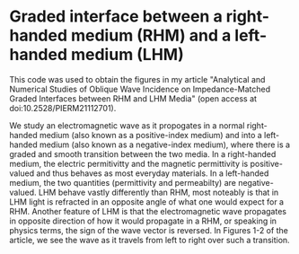 # Graded interface between a right-handed medium (RHM) and a left-handed medium (LHM)
This code was used to obtain the figures in my article "Analytical and Numerical Studies of Oblique Wave Incidence on Impedance-Matched Graded Interfaces between RHM and LHM Media" (open access at doi:10.2528/PIERM21112701).

We study an electromagnetic wave as it propogates in a normal right-handed medium (also known as a positive-index medium) and into a left-handed medium (also known as a negative-index medium), where there is a graded and smooth transition between the two media. In a right-handed medium, the electric permitivitty and the magnetic permittivity is positive-valued and thus behaves as most everyday materials. In a left-handed medium, the two quantities (permittivity and permeabilty) are negative-valued. LHM behave vastly differently than RHM, most noteably is that in LHM light is refracted in an opposite angle of what one would expect for a RHM. Another feature of LHM is that the electromagnetic wave propagates in opposite direction of how it would propagate in a RHM, or speaking in physics terms, the sign of the wave vector is reversed. In Figures 1-2 of the article, we see the wave as it travels from left to right over such a transition. 
